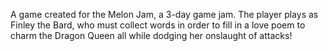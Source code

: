 A game created for the Melon Jam, a 3-day game jam. The player plays as Finley the Bard, who must collect words in order to fill in a love poem to charm the Dragon Queen all while dodging her onslaught of attacks!
